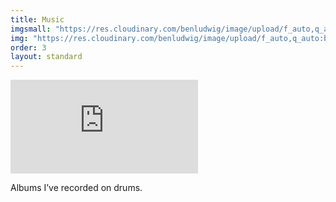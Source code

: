 ```yaml
---
title: Music
imgsmall: "https://res.cloudinary.com/benludwig/image/upload/f_auto,q_auto:best/v1582753603/music-tile-wide_u2sz92.jpg"
img: "https://res.cloudinary.com/benludwig/image/upload/f_auto,q_auto:best/v1582739927/music-tile_mg7dyi.jpg"
order: 3
layout: standard
---
```

<div class="page revealblock">

  <!-- <div class="video-desktop">
    <video controls poster="https://res.cloudinary.com/benludwig/image/upload/f_auto,q_auto:best/v1584654930/music_frame_gb0uzl.png">
      <source src="https://res.cloudinary.com/benludwig/video/upload/vc_auto/v1584654918/music1_ghbzmg.mp4">
      <source src="https://res.cloudinary.com/benludwig/video/upload/vc_auto/v1584654918/music1_ghbzmg.webm" type="video/webm">
      Your browser does not support the video tag.
    </video>
    <p class="caption">Albums I’ve recorded on drums.</p>
  </div> -->

  <!-- <div class="video-vimeo"> -->

  <!-- <iframe src="https://player.vimeo.com/video/399478355" width="100%" height="auto" frameborder="0" allow="autoplay; fullscreen" allowfullscreen></iframe> -->

<div class="video-embed">

  <div class='embed-container'>
  <iframe src='https://player.vimeo.com/video/399478355' frameborder='0' webkitAllowFullScreen mozallowfullscreen allowFullScreen></iframe>
  </div>
  <p class="caption">Albums I’ve recorded on drums.</p>

  </div>

<!-- </div> -->


</div>
